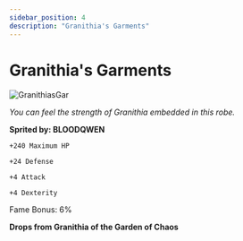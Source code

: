 ```yaml
---
sidebar_position: 4
description: "Granithia's Garments"
---
```


# Granithia's Garments

![GranithiasGar](https://vwiki.valorserver.com/api/item/picture/granithia's%20garments)

<i>You can feel the strength of Granithia embedded in this robe.</i>

**Sprited by: BLOODQWEN**

    +240 Maximum HP
    
    +24 Defense
    
    +4 Attack
    
    +4 Dexterity
    
Fame Bonus: 6%

**Drops from Granithia of the Garden of Chaos**
